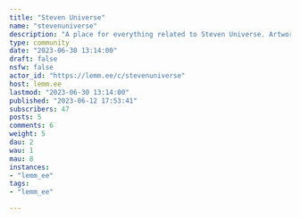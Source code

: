 ```yaml
---
title: "Steven Universe" 
name: "stevenuniverse"
description: "A place for everything related to Steven Universe. Artworks, memes, discussions and so on!Rules:- **NO NSFW** *(please)*- Credit the original authors if you use others' work"
type: community
date: "2023-06-30 13:14:00"
draft: false
nsfw: false
actor_id: "https://lemm.ee/c/stevenuniverse"
host: lemm.ee
lastmod: "2023-06-30 13:14:00"
published: "2023-06-12 17:53:41"
subscribers: 47
posts: 5
comments: 6
weight: 5
dau: 2
wau: 1
mau: 8
instances:
- "lemm_ee"
tags: 
- "lemm_ee"

---
```

